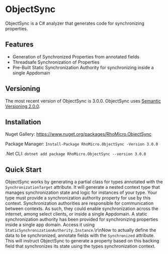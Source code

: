 # ObjectSync #

ObjectSync is a C# analyzer that generates code for synchronizing properties.

## Features ##

* Generation of Synchronized Properties from annotated fields
* Threadsafe Synchronization of Properties
* Pre-Built Static Synchronization Authority for synchronizing inside a single Appdomain

## Versioning ##

The most recent version of ObjectSync is 3.0.0.
ObjectSync uses [Semantic Versioning 2.0.0](https://semver.org/).
## Installation ##

Nuget Gallery: https://www.nuget.org/packages/RhoMicro.ObjectSync

Package Manager: `Install-Package RhoMicro.ObjectSync -Version 3.0.0`

.Net CLI: `dotnet add package RhoMicro.ObjectSync --version 3.0.0`
## Quick Start ##

ObjectSync works by generating a partial class for types annotated with the `SynchronizationTarget` attribute. It will generate a nested context type that manages synchronization state and logic for instances of your type. Your type must provide a synchronization authority property for use by this context. Synchronization authorities are responsible for communication between contexts. As such, they could enable synchronization across the internet, among select clients, or inside a single Appdomain. A static synchronization authority has been provided for synchronizing properties inside a single app domain. Access it using `StaticSynchronizationAuthority.Instance`.\r\nNow to actually define the data to be synchronized, annotate fields with the `Synchronized` attribute. This will instruct ObjectSync to generate a property based on this backing field that synchronizes its state using the types synchronization context.
